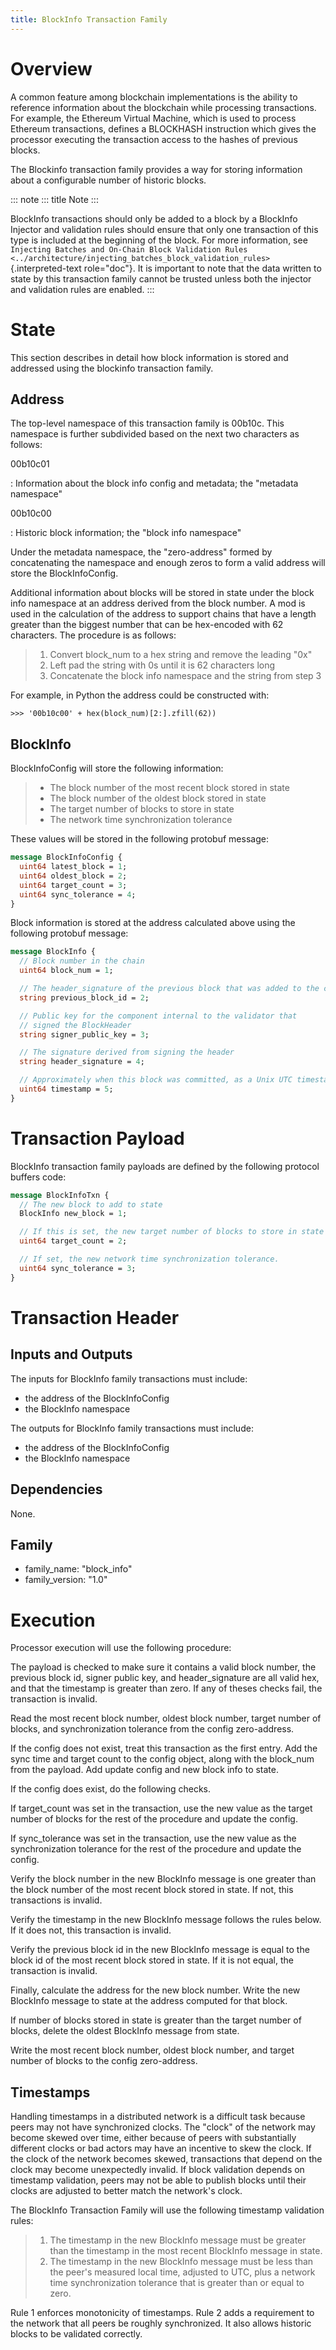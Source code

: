 ```yaml
---
title: BlockInfo Transaction Family
---
```


# Overview

A common feature among blockchain implementations is the ability to
reference information about the blockchain while processing
transactions. For example, the Ethereum Virtual Machine, which is used
to process Ethereum transactions, defines a BLOCKHASH instruction which
gives the processor executing the transaction access to the hashes of
previous blocks.

The Blockinfo transaction family provides a way for storing information
about a configurable number of historic blocks.

::: note
::: title
Note
:::

BlockInfo transactions should only be added to a block by a BlockInfo
Injector and validation rules should ensure that only one transaction of
this type is included at the beginning of the block. For more
information, see `Injecting Batches and On-Chain Block Validation Rules
<../architecture/injecting_batches_block_validation_rules>`{.interpreted-text
role="doc"}. It is important to note that the data written to state by
this transaction family cannot be trusted unless both the injector and
validation rules are enabled.
:::

# State

This section describes in detail how block information is stored and
addressed using the blockinfo transaction family.

## Address

The top-level namespace of this transaction family is 00b10c. This
namespace is further subdivided based on the next two characters as
follows:

00b10c01

:   Information about the block info config and metadata; the \"metadata
    namespace\"

00b10c00

:   Historic block information; the \"block info namespace\"

Under the metadata namespace, the "zero-address" formed by concatenating
the namespace and enough zeros to form a valid address will store the
BlockInfoConfig.

Additional information about blocks will be stored in state under the
block info namespace at an address derived from the block number. A mod
is used in the calculation of the address to support chains that have a
length greater than the biggest number that can be hex-encoded with 62
characters. The procedure is as follows:

> 1.  Convert block_num to a hex string and remove the leading "0x"
> 2.  Left pad the string with 0s until it is 62 characters long
> 3.  Concatenate the block info namespace and the string from step 3

For example, in Python the address could be constructed with:

``` pycon
>>> '00b10c00' + hex(block_num)[2:].zfill(62))
```

## BlockInfo

BlockInfoConfig will store the following information:

> -   The block number of the most recent block stored in state
> -   The block number of the oldest block stored in state
> -   The target number of blocks to store in state
> -   The network time synchronization tolerance

These values will be stored in the following protobuf message:

``` protobuf
message BlockInfoConfig {
  uint64 latest_block = 1;
  uint64 oldest_block = 2;
  uint64 target_count = 3;
  uint64 sync_tolerance = 4;
}
```

Block information is stored at the address calculated above using the
following protobuf message:

``` protobuf
message BlockInfo {
  // Block number in the chain
  uint64 block_num = 1;

  // The header_signature of the previous block that was added to the chain.
  string previous_block_id = 2;

  // Public key for the component internal to the validator that
  // signed the BlockHeader
  string signer_public_key = 3;

  // The signature derived from signing the header
  string header_signature = 4;

  // Approximately when this block was committed, as a Unix UTC timestamp
  uint64 timestamp = 5;
}
```

# Transaction Payload

BlockInfo transaction family payloads are defined by the following
protocol buffers code:

``` protobuf
message BlockInfoTxn {
  // The new block to add to state
  BlockInfo new_block = 1;

  // If this is set, the new target number of blocks to store in state
  uint64 target_count = 2;

  // If set, the new network time synchronization tolerance.
  uint64 sync_tolerance = 3;
}
```

# Transaction Header

## Inputs and Outputs

The inputs for BlockInfo family transactions must include:

-   the address of the BlockInfoConfig
-   the BlockInfo namespace

The outputs for BlockInfo family transactions must include:

-   the address of the BlockInfoConfig
-   the BlockInfo namespace

## Dependencies

None.

## Family

-   family_name: \"block_info\"
-   family_version: \"1.0\"

# Execution

Processor execution will use the following procedure:

The payload is checked to make sure it contains a valid block number,
the previous block id, signer public key, and header_signature are all
valid hex, and that the timestamp is greater than zero. If any of theses
checks fail, the transaction is invalid.

Read the most recent block number, oldest block number, target number of
blocks, and synchronization tolerance from the config zero-address.

If the config does not exist, treat this transaction as the first entry.
Add the sync time and target count to the config object, along with the
block_num from the payload. Add update config and new block info to
state.

If the config does exist, do the following checks.

If target_count was set in the transaction, use the new value as the
target number of blocks for the rest of the procedure and update the
config.

If sync_tolerance was set in the transaction, use the new value as the
synchronization tolerance for the rest of the procedure and update the
config.

Verify the block number in the new BlockInfo message is one greater than
the block number of the most recent block stored in state. If not, this
transactions is invalid.

Verify the timestamp in the new BlockInfo message follows the rules
below. If it does not, this transaction is invalid.

Verify the previous block id in the new BlockInfo message is equal to
the block id of the most recent block stored in state. If it is not
equal, the transaction is invalid.

Finally, calculate the address for the new block number. Write the new
BlockInfo message to state at the address computed for that block.

If number of blocks stored in state is greater than the target number of
blocks, delete the oldest BlockInfo message from state.

Write the most recent block number, oldest block number, and target
number of blocks to the config zero-address.

## Timestamps

Handling timestamps in a distributed network is a difficult task because
peers may not have synchronized clocks. The "clock" of the network may
become skewed over time, either because of peers with substantially
different clocks or bad actors may have an incentive to skew the clock.
If the clock of the network becomes skewed, transactions that depend on
the clock may become unexpectedly invalid. If block validation depends
on timestamp validation, peers may not be able to publish blocks until
their clocks are adjusted to better match the network's clock.

The BlockInfo Transaction Family will use the following timestamp
validation rules:

> 1.  The timestamp in the new BlockInfo message must be greater than
>     the timestamp in the most recent BlockInfo message in state.
> 2.  The timestamp in the new BlockInfo message must be less than the
>     peer's measured local time, adjusted to UTC, plus a network time
>     synchronization tolerance that is greater than or equal to zero.

Rule 1 enforces monotonicity of timestamps. Rule 2 adds a requirement to
the network that all peers be roughly synchronized. It also allows
historic blocks to be validated correctly.
